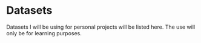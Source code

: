 # Datasets

Datasets I will be using for personal projects will be listed here. The use will only be for learning purposes.